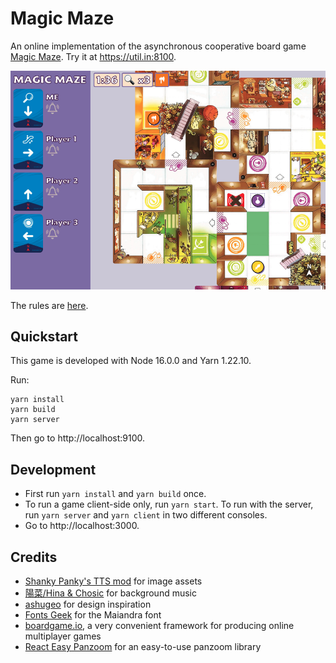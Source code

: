 # Magic Maze

An online implementation of the asynchronous cooperative board game [Magic Maze](https://boardgamegeek.com/boardgame/209778/magic-maze). Try it at https://util.in:8100.

![Magic Maze](docs/magic-maze.png)

The rules are [here](https://sitdown-games.com/wp-content/uploads/2018/09/MM_Rules_EN_HR_Sept2018_LD.pdf).

## Quickstart

This game is developed with Node 16.0.0 and Yarn 1.22.10.

Run:

    yarn install
    yarn build
    yarn server

Then go to http://localhost:9100.

## Development

- First run `yarn install` and `yarn build` once.
- To run a game client-side only, run `yarn start`. To run with the server, run `yarn server` and `yarn client` in two different consoles.
- Go to http://localhost:3000.

## Credits

- [Shanky Panky's TTS mod](https://steamcommunity.com/sharedfiles/filedetails/?id=1113582696) for image assets
- [陽菜/Hina & Chosic](https://www.chosic.com/free-music/all/?keyword=%E9%99%BD%E8%8F%9C/Hina&artist) for background music
- [ashugeo](https://github.com/ashugeo/magic-maze) for design inspiration
- [Fonts Geek](https://fontsgeek.com/fonts/Maiandra-Black-Regular) for the Maiandra font
- [boardgame.io](https://boardgame.io/), a very convenient framework for producing online multiplayer games
- [React Easy Panzoom](https://www.npmjs.com/package/react-easy-panzoom) for an easy-to-use panzoom library

